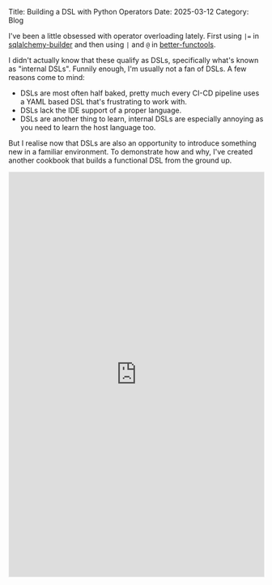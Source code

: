 Title: Building a DSL with Python Operators
Date: 2025-03-12
Category: Blog

I've been a little obsessed with operator overloading lately. First using `|=` in [sqlalchemy-builder]({filename}/sqlalchemy-footgun.md) and then using `|` and `@` in [better-functools]({filename}/fun-with-functional.md). 

I didn't actually know that these qualify as DSLs, specifically what's known as "internal DSLs". Funnily enough, I'm usually not a fan of DSLs. A few reasons come to mind:

- DSLs are most often half baked, pretty much every CI-CD pipeline uses a YAML based DSL that's frustrating to work with.
- DSLs lack the IDE support of a proper language.
- DSLs are another thing to learn, internal DSLs are especially annoying as you need to learn the host language too.

But I realise now that DSLs are also an opportunity to introduce something new in a familiar environment. To demonstrate how and why, I've created another cookbook that builds a functional DSL from the ground up.


<iframe
  src="https://jamie-chang.github.io/cookbooks/notebooks/index.html?path=operator.ipynb"
  width="100%"
  height="800em"
  style="border: 1px solid #EEEEEE;"
></iframe>


